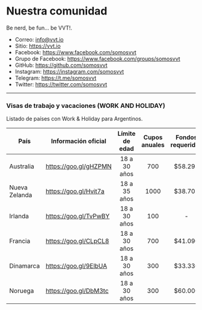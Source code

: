 # Nuestra comunidad
Be nerd, be fun... be VVT!.  

- Correo: info@vvt.io
- Sitio: https://vvt.io
- Facebook: https://www.facebook.com/somosvvt
- Grupo de Facebook: https://www.facebook.com/groups/somosvvt
- GitHub: https://github.com/somosvvt
- Instagram: https://instagram.com/somosvvt
- Telegram: https://t.me/somosvvt 
- Twitter: https://twitter.com/somosvvt

***


### Visas de trabajo y vacaciones (WORK AND HOLIDAY)

Listado de países con Work & Holiday para Argentinos. 

| País | Información oficial | Límite de edad | Cupos anuales | Fondos requeridos 
| ------ | ------ | :------: |:------: | :------: |
| Australia | https://goo.gl/gHZPMN | 18 a 30 años | 700 | $58.293
| Nueva Zelanda | https://goo.gl/Hvit7a | 18 a 35 años | 1000 | $38.702
| Irlanda | https://goo.gl/TvPwBY | 18 a 30 años | 100 | -
| Francia | https://goo.gl/CLpCL8 | 18 a 30 años | 700 | $41.090
| Dinamarca | https://goo.gl/9ElbUA | 18 a 30 años | 300 | $33.336
| Noruega | https://goo.gl/DbM3tc | 18 a 30 años | 300 | $60.000
